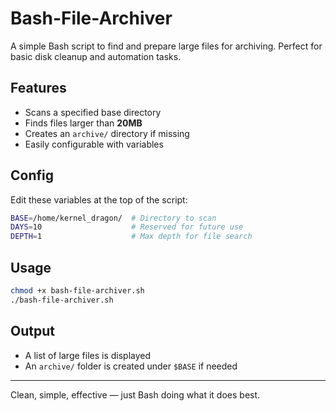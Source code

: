 # Bash-File-Archiver

A simple Bash script to find and prepare large files for archiving. Perfect for basic disk cleanup and automation tasks.

##  Features

- Scans a specified base directory  
- Finds files larger than **20MB**  
- Creates an `archive/` directory if missing  
- Easily configurable with variables  

##  Config

Edit these variables at the top of the script:

```bash
BASE=/home/kernel_dragon/  # Directory to scan
DAYS=10                    # Reserved for future use
DEPTH=1                    # Max depth for file search
````

##  Usage

```bash
chmod +x bash-file-archiver.sh
./bash-file-archiver.sh
```

##  Output

* A list of large files is displayed
* An `archive/` folder is created under `$BASE` if needed

---

Clean, simple, effective — just Bash doing what it does best.

